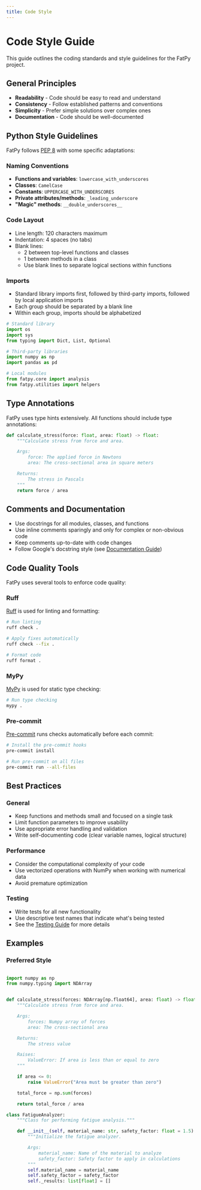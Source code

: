 ```yaml
---
title: Code Style
---
```



# Code Style Guide

This guide outlines the coding standards and style guidelines for the FatPy project.

## General Principles

- **Readability** - Code should be easy to read and understand
- **Consistency** - Follow established patterns and conventions
- **Simplicity** - Prefer simple solutions over complex ones
- **Documentation** - Code should be well-documented

## Python Style Guidelines

FatPy follows [PEP 8](https://www.python.org/dev/peps/pep-0008/) with some specific adaptations:

### Naming Conventions

- **Functions and variables**: `lowercase_with_underscores`
- **Classes**: `CamelCase`
- **Constants**: `UPPERCASE_WITH_UNDERSCORES`
- **Private attributes/methods**: `_leading_underscore`
- **"Magic" methods**: `__double_underscores__`

### Code Layout

- Line length: 120 characters maximum
- Indentation: 4 spaces (no tabs)
- Blank lines:
  - 2 between top-level functions and classes
  - 1 between methods in a class
  - Use blank lines to separate logical sections within functions

### Imports

- Standard library imports first, followed by third-party imports, followed by local application imports
- Each group should be separated by a blank line
- Within each group, imports should be alphabetized

```python
# Standard library
import os
import sys
from typing import Dict, List, Optional

# Third-party libraries
import numpy as np
import pandas as pd

# Local modules
from fatpy.core import analysis
from fatpy.utilities import helpers
```

## Type Annotations

FatPy uses type hints extensively. All functions should include type annotations:

```python
def calculate_stress(force: float, area: float) -> float:
    """Calculate stress from force and area.

    Args:
        force: The applied force in Newtons
        area: The cross-sectional area in square meters

    Returns:
        The stress in Pascals
    """
    return force / area
```

## Comments and Documentation

- Use docstrings for all modules, classes, and functions
- Use inline comments sparingly and only for complex or non-obvious code
- Keep comments up-to-date with code changes
- Follow Google's docstring style (see [Documentation Guide](documentation.md))

## Code Quality Tools

FatPy uses several tools to enforce code quality:

### Ruff

[Ruff](https://docs.astral.sh/ruff/) is used for linting and formatting:

```bash
# Run linting
ruff check .

# Apply fixes automatically
ruff check --fix .

# Format code
ruff format .
```

### MyPy

[MyPy](https://mypy.readthedocs.io/) is used for static type checking:

```bash
# Run type checking
mypy .
```

### Pre-commit

[Pre-commit](https://pre-commit.com/) runs checks automatically before each commit:

```bash
# Install the pre-commit hooks
pre-commit install

# Run pre-commit on all files
pre-commit run --all-files
```

## Best Practices

### General

- Keep functions and methods small and focused on a single task
- Limit function parameters to improve usability
- Use appropriate error handling and validation
- Write self-documenting code (clear variable names, logical structure)

### Performance

- Consider the computational complexity of your code
- Use vectorized operations with NumPy when working with numerical data
- Avoid premature optimization

### Testing

- Write tests for all new functionality
- Use descriptive test names that indicate what's being tested
- See the [Testing Guide](testing.md) for more details

## Examples

### Preferred Style

```python

import numpy as np
from numpy.typing import NDArray


def calculate_stress(forces: NDArray[np.float64], area: float) -> float:
    """Calculate stress from force and area.

    Args:
        forces: Numpy array of forces
        area: The cross-sectional area

    Returns:
        The stress value

    Raises:
        ValueError: If area is less than or equal to zero
    """

    if area <= 0:
        raise ValueError("Area must be greater than zero")

    total_force = np.sum(forces)

    return total_force / area
```

```python
class FatigueAnalyzer:
    """Class for performing fatigue analysis."""

    def __init__(self, material_name: str, safety_factor: float = 1.5) -> None:
        """Initialize the fatigue analyzer.

        Args:
            material_name: Name of the material to analyze
            safety_factor: Safety factor to apply in calculations
        """
        self.material_name = material_name
        self.safety_factor = safety_factor
        self._results: list[float] = []
```
